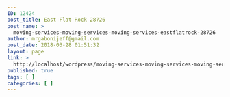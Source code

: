 ```yaml
---
ID: 12424
post_title: East Flat Rock 28726
post_name: >
  moving-services-moving-services-moving-services-eastflatrock-28726
author: mrgabonijeff@gmail.com
post_date: 2018-03-28 01:51:32
layout: page
link: >
  http://localhost/wordpress/moving-services-moving-services-moving-services-eastflatrock-28726/
published: true
tags: [ ]
categories: [ ]
---
```

